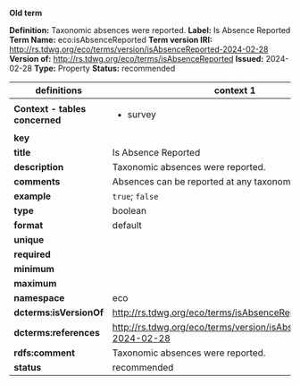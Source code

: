 **Old term**

**Definition:** Taxonomic absences were reported.
**Label:** Is Absence Reported
**Term Name:** eco:isAbsenceReported
**Term version IRI:** http://rs.tdwg.org/eco/terms/version/isAbsenceReported-2024-02-28
**Version of:** http://rs.tdwg.org/eco/terms/isAbsenceReported
**Issued:** 2024-02-28
**Type:** Property
**Status:** recommended


| definitions | context 1 |
|-|-|
| **Context - tables concerned** | <ul><li>survey</li></ul> |
| **key** |  |
| **title** | Is Absence Reported |
| **description** | Taxonomic absences were reported. |
| **comments** | Absences can be reported at any taxonomic level. |
| **example** | `true`; `false` |
| **type** | boolean |
| **format** | default |
| **unique** |  |
| **required** |  |
| **minimum** |  |
| **maximum** |  |
| **namespace** | eco |
| **dcterms:isVersionOf** | http://rs.tdwg.org/eco/terms/isAbsenceReported |
| **dcterms:references** | http://rs.tdwg.org/eco/terms/version/isAbsenceReported-2024-02-28 |
| **rdfs:comment** | Taxonomic absences were reported. |
| **status** | recommended |
